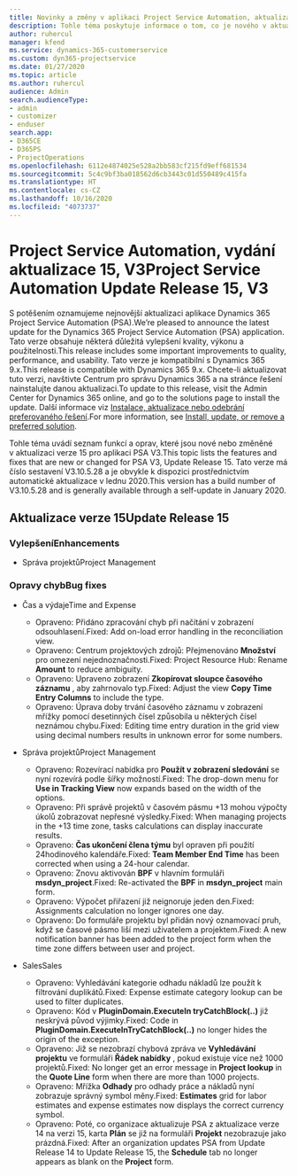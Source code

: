 ```yaml
---
title: Novinky a změny v aplikaci Project Service Automation, aktualizace verze 15, V3
description: Tohle téma poskytuje informace o tom, co je nového v aktualizaci verze 15 pro aplikaci Project Service Automation V3.
author: ruhercul
manager: kfend
ms.service: dynamics-365-customerservice
ms.custom: dyn365-projectservice
ms.date: 01/27/2020
ms.topic: article
ms.author: ruhercul
audience: Admin
search.audienceType:
- admin
- customizer
- enduser
search.app:
- D365CE
- D365PS
- ProjectOperations
ms.openlocfilehash: 6112e4874025e528a2bb583cf215fd9eff681534
ms.sourcegitcommit: 5c4c9bf3ba018562d6cb3443c01d550489c415fa
ms.translationtype: HT
ms.contentlocale: cs-CZ
ms.lasthandoff: 10/16/2020
ms.locfileid: "4073737"
---
```

# <a name="project-service-automation-update-release-15-v3"></a><span data-ttu-id="fcc7c-103">Project Service Automation, vydání aktualizace 15, V3</span><span class="sxs-lookup"><span data-stu-id="fcc7c-103">Project Service Automation Update Release 15, V3</span></span>

<span data-ttu-id="fcc7c-104">S potěšením oznamujeme nejnovější aktualizaci aplikace Dynamics 365 Project Service Automation (PSA).</span><span class="sxs-lookup"><span data-stu-id="fcc7c-104">We’re pleased to announce the latest update for the Dynamics 365 Project Service Automation (PSA) application.</span></span> <span data-ttu-id="fcc7c-105">Tato verze obsahuje některá důležitá vylepšení kvality, výkonu a použitelnosti.</span><span class="sxs-lookup"><span data-stu-id="fcc7c-105">This release includes some important improvements to quality, performance, and usability.</span></span> <span data-ttu-id="fcc7c-106">Tato verze je kompatibilní s Dynamics 365 9.x.</span><span class="sxs-lookup"><span data-stu-id="fcc7c-106">This release is compatible with Dynamics 365 9.x.</span></span> <span data-ttu-id="fcc7c-107">Chcete-li aktualizovat tuto verzi, navštivte Centrum pro správu Dynamics 365 a na stránce řešení nainstalujte danou aktualizaci.</span><span class="sxs-lookup"><span data-stu-id="fcc7c-107">To update to this release, visit the Admin Center for Dynamics 365 online, and go to the solutions page to install the update.</span></span> <span data-ttu-id="fcc7c-108">Další informace viz [Instalace, aktualizace nebo odebrání preferovaného řešení](https://docs.microsoft.com/power-platform/admin/install-remove-preferred-solution).</span><span class="sxs-lookup"><span data-stu-id="fcc7c-108">For more information, see [Install, update, or remove a preferred solution](https://docs.microsoft.com/power-platform/admin/install-remove-preferred-solution).</span></span>

<span data-ttu-id="fcc7c-109">Tohle téma uvádí seznam funkcí a oprav, které jsou nové nebo změněné v aktualizaci verze 15 pro aplikaci PSA V3.</span><span class="sxs-lookup"><span data-stu-id="fcc7c-109">This topic lists the features and fixes that are new or changed for PSA V3, Update Release 15.</span></span> <span data-ttu-id="fcc7c-110">Tato verze má číslo sestavení V3.10.5.28 a je obvykle k dispozici prostřednictvím automatické aktualizace v lednu 2020.</span><span class="sxs-lookup"><span data-stu-id="fcc7c-110">This version has a build number of V3.10.5.28 and is generally available through a self-update in January 2020.</span></span>

## <a name="update-release-15"></a><span data-ttu-id="fcc7c-111">Aktualizace verze 15</span><span class="sxs-lookup"><span data-stu-id="fcc7c-111">Update Release 15</span></span> 

### <a name="enhancements"></a><span data-ttu-id="fcc7c-112">Vylepšení</span><span class="sxs-lookup"><span data-stu-id="fcc7c-112">Enhancements</span></span>

- <span data-ttu-id="fcc7c-113">Správa projektů</span><span class="sxs-lookup"><span data-stu-id="fcc7c-113">Project Management</span></span>

### <a name="bug-fixes"></a><span data-ttu-id="fcc7c-114">Opravy chyb</span><span class="sxs-lookup"><span data-stu-id="fcc7c-114">Bug fixes</span></span>

- <span data-ttu-id="fcc7c-115">Čas a výdaje</span><span class="sxs-lookup"><span data-stu-id="fcc7c-115">Time and Expense</span></span>

  - <span data-ttu-id="fcc7c-116">Opraveno: Přidáno zpracování chyb při načítání v zobrazení odsouhlasení.</span><span class="sxs-lookup"><span data-stu-id="fcc7c-116">Fixed: Add on-load error handling in the reconciliation view.</span></span>
  - <span data-ttu-id="fcc7c-117">Opraveno: Centrum projektových zdrojů: Přejmenováno **Množství** pro omezení nejednoznačnosti.</span><span class="sxs-lookup"><span data-stu-id="fcc7c-117">Fixed: Project Resource Hub: Rename **Amount** to reduce ambiguity.</span></span>
  - <span data-ttu-id="fcc7c-118">Opraveno: Upraveno zobrazení **Zkopírovat sloupce časového záznamu** , aby zahrnovalo typ.</span><span class="sxs-lookup"><span data-stu-id="fcc7c-118">Fixed: Adjust the view **Copy Time Entry Columns** to include the type.</span></span>
  - <span data-ttu-id="fcc7c-119">Opraveno: Úprava doby trvání časového záznamu v zobrazení mřížky pomocí desetinných čísel způsobila u některých čísel neznámou chybu.</span><span class="sxs-lookup"><span data-stu-id="fcc7c-119">Fixed: Editing time entry duration in the grid view using decimal numbers results in unknown error for some numbers.</span></span>

- <span data-ttu-id="fcc7c-120">Správa projektů</span><span class="sxs-lookup"><span data-stu-id="fcc7c-120">Project Management</span></span>

  - <span data-ttu-id="fcc7c-121">Opraveno: Rozevírací nabídka pro **Použít v zobrazení sledování** se nyní rozevírá podle šířky možností.</span><span class="sxs-lookup"><span data-stu-id="fcc7c-121">Fixed: The drop-down menu for **Use in Tracking View** now expands based on the width of the options.</span></span>
  - <span data-ttu-id="fcc7c-122">Opraveno: Při správě projektů v časovém pásmu +13 mohou výpočty úkolů zobrazovat nepřesné výsledky.</span><span class="sxs-lookup"><span data-stu-id="fcc7c-122">Fixed: When managing projects in the +13 time zone, tasks calculations can display inaccurate results.</span></span>
  - <span data-ttu-id="fcc7c-123">Opraveno: **Čas ukončení člena týmu** byl opraven při použití 24hodinového kalendáře.</span><span class="sxs-lookup"><span data-stu-id="fcc7c-123">Fixed: **Team Member End Time** has been corrected when using a 24-hour calendar.</span></span>
  - <span data-ttu-id="fcc7c-124">Opraveno: Znovu aktivován **BPF** v hlavním formuláři **msdyn_project**.</span><span class="sxs-lookup"><span data-stu-id="fcc7c-124">Fixed: Re-activated the **BPF** in **msdyn_project** main form.</span></span>
  - <span data-ttu-id="fcc7c-125">Opraveno: Výpočet přiřazení již neignoruje jeden den.</span><span class="sxs-lookup"><span data-stu-id="fcc7c-125">Fixed: Assignments calculation no longer ignores one day.</span></span>
  - <span data-ttu-id="fcc7c-126">Opraveno: Do formuláře projektu byl přidán nový oznamovací pruh, když se časové pásmo liší mezi uživatelem a projektem.</span><span class="sxs-lookup"><span data-stu-id="fcc7c-126">Fixed: A new notification banner has been added to the project form when the time zone differs between user and project.</span></span>

- <span data-ttu-id="fcc7c-127">Sales</span><span class="sxs-lookup"><span data-stu-id="fcc7c-127">Sales</span></span>

  - <span data-ttu-id="fcc7c-128">Opraveno: Vyhledávání kategorie odhadu nákladů lze použít k filtrování duplikátů.</span><span class="sxs-lookup"><span data-stu-id="fcc7c-128">Fixed: Expense estimate category lookup can be used to filter duplicates.</span></span>
  - <span data-ttu-id="fcc7c-129">Opraveno: Kód v **PluginDomain.ExecuteIn tryCatchBlock(..)** již neskrývá původ výjimky.</span><span class="sxs-lookup"><span data-stu-id="fcc7c-129">Fixed: Code in **PluginDomain.ExecuteInTryCatchBlock(..)** no longer hides the origin of the exception.</span></span>
  - <span data-ttu-id="fcc7c-130">Opraveno: Již se nezobrazí chybová zpráva ve **Vyhledávání projektu** ve formuláři **Řádek nabídky** , pokud existuje více než 1000 projektů.</span><span class="sxs-lookup"><span data-stu-id="fcc7c-130">Fixed: No longer get an error message in **Project lookup** in the **Quote Line** form when there are more than 1000 projects.</span></span>
  - <span data-ttu-id="fcc7c-131">Opraveno: Mřížka **Odhady** pro odhady práce a nákladů nyní zobrazuje správný symbol měny.</span><span class="sxs-lookup"><span data-stu-id="fcc7c-131">Fixed: **Estimates** grid for labor estimates and expense estimates now displays the correct currency symbol.</span></span>
  - <span data-ttu-id="fcc7c-132">Opraveno: Poté, co organizace aktualizuje PSA z aktualizace verze 14 na verzi 15, karta **Plán** se již na formuláři **Projekt** nezobrazuje jako prázdná.</span><span class="sxs-lookup"><span data-stu-id="fcc7c-132">Fixed: After an organization updates PSA from Update Release 14 to Update Release 15, the **Schedule** tab no longer appears as blank on the **Project** form.</span></span>
